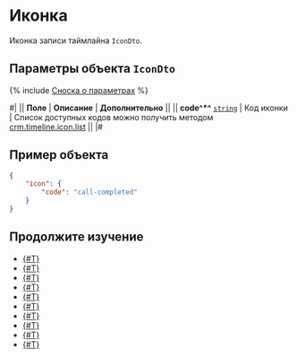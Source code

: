 # Иконка

Иконка записи таймлайна `IconDto`.

## Параметры объекта `IconDto`

{% include [Сноска о параметрах](../../../../../../_includes/required.md) %}

#|
|| **Поле** | **Описание** | **Дополнительно** ||
|| **code^*^**
[`string`](../../../../data-types.md) | Код иконки | Список доступных кодов можно получить методом [crm.timeline.icon.list](../../../logmessage/icons/crm-timeline-icon-list.md) ||
|#

## Пример объекта

```json
{
    "icon": {
        "code": "call-completed"
    }
}
```

## Продолжите изучение

- [{#T}](./layout.md)
- [{#T}](./header.md)
- [{#T}](./body.md)
- [{#T}](./content-block.md)
- [{#T}](./footer.md)
- [{#T}](./menu-item.md)
- [{#T}](./action.md)
- [{#T}](./field-types.md)
- [{#T}](./rest-app-layout-dto.md)
- [{#T}](./examples.md)